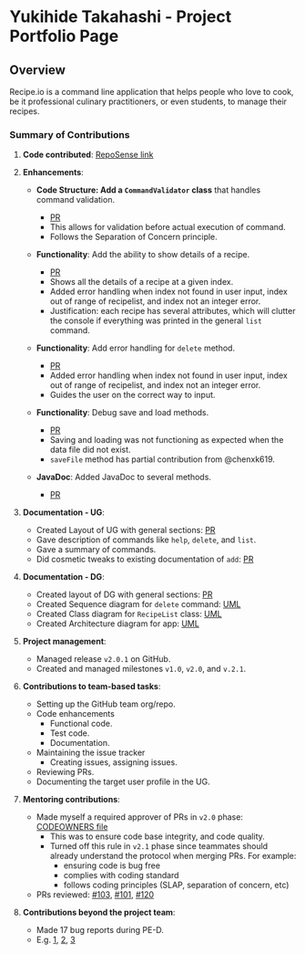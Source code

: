 # Yukihide Takahashi - Project Portfolio Page

## Overview

Recipe.io is a command line application that helps people who love to cook, be it professional culinary practitioners,
or even students, to manage their recipes.

### Summary of Contributions

1. **Code contributed**: [RepoSense link](https://nus-cs2113-ay2324s2.github.io/tp-dashboard/?search=yuki-zmstr&breakdown=true)

2. **Enhancements**:

   * **Code Structure: Add a `CommandValidator` class** that handles command validation.
     * [PR](https://github.com/AY2324S2-CS2113-W14-2/tp/pull/82)
     * This allows for validation before actual execution of command.
     * Follows the Separation of Concern principle.
     
   * **Functionality**: Add the ability to show details of a recipe.
     * [PR](https://github.com/AY2324S2-CS2113-W14-2/tp/pull/75)
     * Shows all the details of a recipe at a given index.
     * Added error handling when index not found in user input, index out of range of recipelist, and index not an integer error.
     * Justification: each recipe has several attributes, which will clutter the console if everything was printed in the general `list` command.

   * **Functionality**: Add error handling for `delete` method.
     * [PR](https://github.com/AY2324S2-CS2113-W14-2/tp/pull/65)
     * Added error handling when index not found in user input, index out of range of recipelist, and index not an integer error.
     * Guides the user on the correct way to input.
  
   * **Functionality**: Debug save and load methods.
     * [PR](https://github.com/AY2324S2-CS2113-W14-2/tp/pull/88)
     * Saving and loading was not functioning as expected when the data file did not exist.
     * `saveFile` method has partial contribution from @chenxk619.

   * **JavaDoc**: Added JavaDoc to several methods.
     * [PR](https://github.com/AY2324S2-CS2113-W14-2/tp/pull/91)

3. **Documentation - UG**:
   * Created Layout of UG with general sections: [PR](https://github.com/AY2324S2-CS2113-W14-2/tp/pull/83)
   * Gave description of commands like `help`, `delete`, and `list`.
   * Gave a summary of commands.
   * Did cosmetic tweaks to existing documentation of `add`: [PR](https://github.com/AY2324S2-CS2113-W14-2/tp/pull/115)
   
4. **Documentation - DG**:
   * Created layout of DG with general sections: [PR](https://github.com/AY2324S2-CS2113-W14-2/tp/pull/84)
   * Created Sequence diagram for `delete` command: [UML](https://github.com/AY2324S2-CS2113-W14-2/tp/blob/master/docs/diagrams/DeleteRecipe.puml)
   * Created Class diagram for `RecipeList` class: [UML](https://github.com/AY2324S2-CS2113-W14-2/tp/blob/master/docs/diagrams/RecipeListDiagram.puml)
   * Created Architecture diagram for app: [UML](https://github.com/AY2324S2-CS2113-W14-2/tp/blob/master/docs/diagrams/ArchitectureDiagram.puml)

5. **Project management**:
   * Managed release `v2.0.1` on GitHub.
   * Created and managed milestones `v1.0`, `v2.0`, and `v.2.1`.

6. **Contributions to team-based tasks**:
   * Setting up the GitHub team org/repo.
   * Code enhancements
     * Functional code.
     * Test code.
     * Documentation.
   * Maintaining the issue tracker
     * Creating issues, assigning issues.
   * Reviewing PRs.
   * Documenting the target user profile in the UG.

7. **Mentoring contributions**:
   * Made myself a required approver of PRs in `v2.0` phase: [CODEOWNERS file](https://github.com/AY2324S2-CS2113-W14-2/tp/blob/master/.github/CODEOWNERS)
     * This was to ensure code base integrity, and code quality.
     * Turned off this rule in `v2.1` phase since teammates should already understand the protocol when merging PRs. For example:
       * ensuring code is bug free
       * complies with coding standard
       * follows coding principles (SLAP, separation of concern, etc)
   * PRs reviewed: [\#103](https://github.com/AY2324S2-CS2113-W14-2/tp/pull/103), [\#101](https://github.com/AY2324S2-CS2113-W14-2/tp/pull/101), [\#120](https://github.com/AY2324S2-CS2113-W14-2/tp/pull/120)

8. **Contributions beyond the project team**:
   * Made 17 bug reports during PE-D.
   * E.g. [1](https://github.com/AY2324S2-CS2113-T12-4/tp/issues/185), [2](https://github.com/AY2324S2-CS2113-T12-4/tp/issues/182), [3](https://github.com/AY2324S2-CS2113-T12-4/tp/issues/170)
        